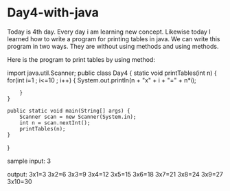 # Day4-with-java

Today is 4th day. Every day i am learning new concept. Likewise today I learned how to write a program for printing tables in java. We can write this program in two ways. They are 
 without using methods and using methods.

 Here is the program to print tables by using method:
 
import java.util.Scanner;
public class Day4 {
    static void printTables(int n)
    {
        for(int i=1 ; i<=10 ; i++) {
            System.out.println(n + "x" + i + "=" + n*i);
            
        }
    }
    
    public static void main(String[] args) {
        Scanner scan = new Scanner(System.in);
        int n = scan.nextInt();
        printTables(n);
    }
}

sample input: 3

output: 
3x1=3
3x2=6
3x3=9
3x4=12
3x5=15
3x6=18
3x7=21
3x8=24
3x9=27
3x10=30


 
